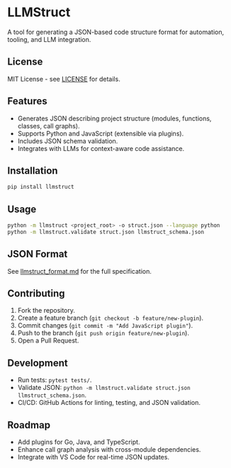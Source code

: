 # LLMStruct

A tool for generating a JSON-based code structure format for automation, tooling, and LLM integration.

## License
MIT License - see [LICENSE](LICENSE) for details.

## Features
- Generates JSON describing project structure (modules, functions, classes, call graphs).
- Supports Python and JavaScript (extensible via plugins).
- Includes JSON schema validation.
- Integrates with LLMs for context-aware code assistance.

## Installation
```bash
pip install llmstruct
```

## Usage
```bash
python -m llmstruct <project_root> -o struct.json --language python
python -m llmstruct.validate struct.json llmstruct_schema.json
```

## JSON Format
See [llmstruct_format.md](docs/llmstruct_format.md) for the full specification.

## Contributing
1. Fork the repository.
2. Create a feature branch (`git checkout -b feature/new-plugin`).
3. Commit changes (`git commit -m "Add JavaScript plugin"`).
4. Push to the branch (`git push origin feature/new-plugin`).
5. Open a Pull Request.

## Development
- Run tests: `pytest tests/`.
- Validate JSON: `python -m llmstruct.validate struct.json llmstruct_schema.json`.
- CI/CD: GitHub Actions for linting, testing, and JSON validation.

## Roadmap
- Add plugins for Go, Java, and TypeScript.
- Enhance call graph analysis with cross-module dependencies.
- Integrate with VS Code for real-time JSON updates.